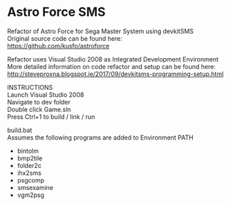 # Astro Force SMS
Refactor of Astro Force for Sega Master System using devkitSMS
<br />
Original source code can be found here:
<br />
https://github.com/kusfo/astroforce


Refactor uses Visual Studio 2008 as Integrated Development Environment
<br />
More detailed information on code refactor and setup can be found here:
<br />
http://steveproxna.blogspot.ie/2017/09/devkitsms-programming-setup.html


INSTRUCTIONS
<br />
Launch Visual Studio 2008
<br />
Navigate to dev folder
<br />
Double click Game.sln
<br />
Press Ctrl+1 to build / link / run


build.bat
<br />
Assumes the following programs are added to Environment PATH
* bintolm
* bmp2tile
* folder2c
* ihx2sms
* psgcomp
* smsexamine
* vgm2psg
